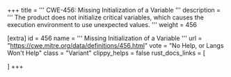 +++
title = '''
CWE-456: Missing Initialization of a Variable
'''
description	= '''
The product does not initialize critical variables, which causes the execution environment to use unexpected values.
'''
weight = 456

[extra]
id = 456
name = '''
Missing Initialization of a Variable
'''
url = "https://cwe.mitre.org/data/definitions/456.html"
vote = "No Help, or Langs Won't Help"
class = "Variant"
clippy_helps = false
rust_docs_links = [
	
]
+++
